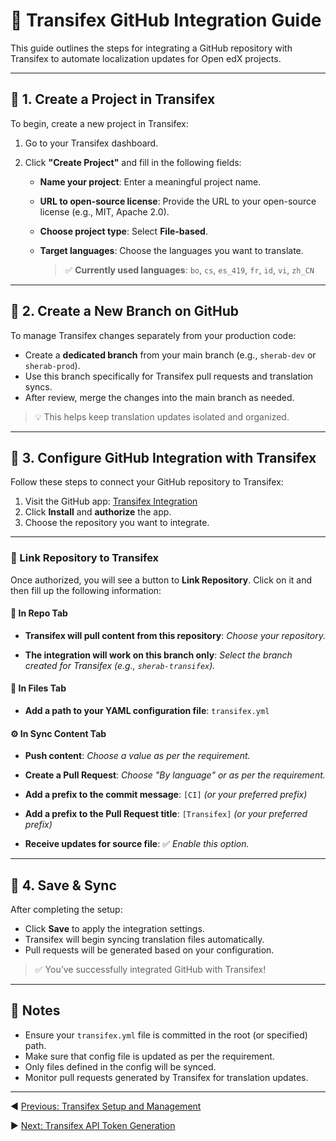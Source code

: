 # 🔗 Transifex GitHub Integration Guide

This guide outlines the steps for integrating a GitHub repository with Transifex to automate localization updates for Open edX projects.

---

## 📁 1. Create a Project in Transifex

To begin, create a new project in Transifex:

1. Go to your Transifex dashboard.
2. Click **"Create Project"** and fill in the following fields:

   - **Name your project**: Enter a meaningful project name.
   - **URL to open-source license**: Provide the URL to your open-source license (e.g., MIT, Apache 2.0).
   - **Choose project type**: Select **File-based**.
   - **Target languages**: Choose the languages you want to translate.

     > ✅ **Currently used languages**: `bo`, `cs`, `es_419`, `fr`, `id`, `vi`, `zh_CN`

---

## 🌿 2. Create a New Branch on GitHub

To manage Transifex changes separately from your production code:

- Create a **dedicated branch** from your main branch (e.g., `sherab-dev` or `sherab-prod`).
- Use this branch specifically for Transifex pull requests and translation syncs.
- After review, merge the changes into the main branch as needed.

> 💡 This helps keep translation updates isolated and organized.

---

## 🔧 3. Configure GitHub Integration with Transifex

Follow these steps to connect your GitHub repository to Transifex:

1. Visit the GitHub app: [Transifex Integration](https://github.com/apps/transifex-integration)
2. Click **Install** and **authorize** the app.
3. Choose the repository you want to integrate.

---

### 🔗 Link Repository to Transifex

Once authorized, you will see a button to **Link Repository**. Click on it and then fill up the following information:

#### 📂 In **Repo** Tab

- **Transifex will pull content from this repository**:
  _Choose your repository._

- **The integration will work on this branch only**:
  _Select the branch created for Transifex (e.g., `sherab-transifex`)._

#### 📄 In **Files** Tab

- **Add a path to your YAML configuration file**:
  `transifex.yml`

#### ⚙️ In **Sync Content** Tab

- **Push content**:
  _Choose a value as per the requirement._

- **Create a Pull Request**:
  _Choose "By language" or as per the requirement._

- **Add a prefix to the commit message**:
  `[CI]` _(or your preferred prefix)_

- **Add a prefix to the Pull Request title**:
  `[Transifex]` _(or your preferred prefix)_

- **Receive updates for source file**:
  ✅ _Enable this option._

---

## 💾 4. Save & Sync

After completing the setup:

- Click **Save** to apply the integration settings.
- Transifex will begin syncing translation files automatically.
- Pull requests will be generated based on your configuration.

> ✅ You’ve successfully integrated GitHub with Transifex!

---

## 📝 Notes

- Ensure your `transifex.yml` file is committed in the root (or specified) path.
- Make sure that config file is updated as per the requirement.
- Only files defined in the config will be synced.
- Monitor pull requests generated by Transifex for translation updates.

---


◀️ [Previous: Transifex Setup and Management](../../transifex-setup-and-management.md)

▶️ [Next: Transifex API Token Generation](./transifex-token-generation.md)
